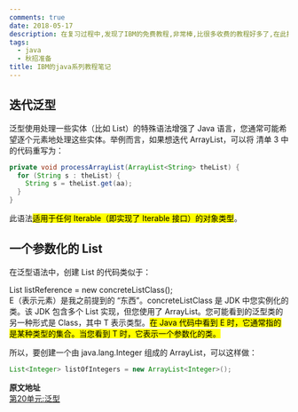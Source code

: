 ```yaml
---
comments: true
date: 2018-05-17
description: 在复习过程中,发现了IBM的免费教程,非常棒,比很多收费的教程好多了,在此把不熟悉的 知识记录一下.
tags:
  - java
  - 秋招准备
title: IBM的java系列教程笔记
---
```



## 迭代泛型
泛型使用处理一些实体（比如 List）的特殊语法增强了 Java 语言，您通常可能希望逐个元素地处理这些实体。举例而言，如果想迭代 ArrayList，可以将 清单 3 中的代码重写为：  
```java
private void processArrayList(ArrayList<String> theList) {
  for (String s : theList) {
    String s = theList.get(aa);
  }
}
```
此语法<mark>适用于任何 Iterable（即实现了 Iterable 接口）的对象类型</mark>。   

## 一个参数化的 List
在泛型语法中，创建 List 的代码类似于：   

List<E> listReference = new concreteListClass<E>();   
E（表示元素）是我之前提到的 “东西”。concreteListClass 是 JDK 中您实例化的类。该 JDK 包含多个 List<E> 实现，但您使用了 ArrayList<E>。您可能看到的泛型类的另一种形式是 Class<T>，其中 T 表示类型。<mark>在 Java 代码中看到 E 时，它通常指的是某种类型的集合。当您看到 T 时，它表示一个参数化的类。</mark>     

所以，要创建一个由 java.lang.Integer 组成的 ArrayList，可以这样做：  
```java
List<Integer> listOfIntegers = new ArrayList<Integer>();
```

**原文地址**  
[第20单元:泛型](https://www.ibm.com/developerworks/cn/java/j-perry-generics/index.html)  